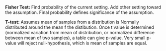 **Fisher Test:**
Find probability of the current setting. Add other setting toward the assumption. Final probability defines significance of the assumption.

**T-test:**
Assumes mean of samples from a distribution is Normally distributed around the mean f the distibution. Once t value is determined (normalized variation from mean of distribution, or normalized difference between mean of two samples), a table can give p-value. Very small p-value will reject null-hypothesis, which is mean of samples are equal.
